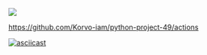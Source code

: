 <a href="https://codeclimate.com/github/Korvo-iam/python-project-49/maintainability"><img src="https://api.codeclimate.com/v1/badges/1d71d580ba31029ddb01/maintainability" /></a>

https://github.com/Korvo-iam/python-project-49/actions

[![asciicast](https://asciinema.org/a/lbJetqdxOIfhLUJMUucVuQD08.svg)](https://asciinema.org/a/lbJetqdxOIfhLUJMUucVuQD08)
